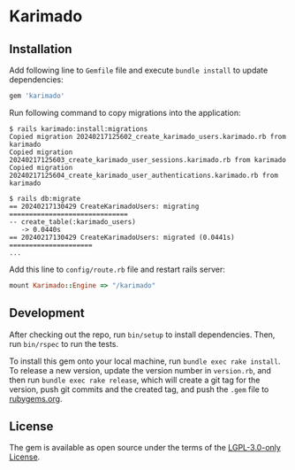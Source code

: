# Karimado

## Installation

Add following line to `Gemfile` file and execute `bundle install` to update dependencies:

```ruby
gem 'karimado'
```

Run following command to copy migrations into the application:

```console
$ rails karimado:install:migrations
Copied migration 20240217125602_create_karimado_users.karimado.rb from karimado
Copied migration 20240217125603_create_karimado_user_sessions.karimado.rb from karimado
Copied migration 20240217125604_create_karimado_user_authentications.karimado.rb from karimado

$ rails db:migrate
== 20240217130429 CreateKarimadoUsers: migrating ==============================
-- create_table(:karimado_users)
   -> 0.0440s
== 20240217130429 CreateKarimadoUsers: migrated (0.0441s) =====================
...
```

Add this line to `config/route.rb` file and restart rails server:

```ruby
mount Karimado::Engine => "/karimado"
```

## Development

After checking out the repo, run `bin/setup` to install dependencies. Then, run `bin/rspec` to run the tests.

To install this gem onto your local machine, run `bundle exec rake install`. To release a new version, update the
version number in `version.rb`, and then run `bundle exec rake release`, which will create a git tag for the version,
push git commits and the created tag, and push the `.gem` file to [rubygems.org](https://rubygems.org).

## License

The gem is available as open source under the terms of the [LGPL-3.0-only License](./LICENSE).
